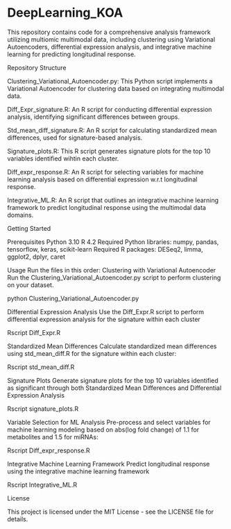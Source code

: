 # DeepLearning_KOA

This repository contains code for a comprehensive analysis framework utilizing multiomic multimodal data, including clustering using Variational Autoencoders, differential expression analysis, and integrative machine learning for predicting longitudinal response.

Repository Structure

Clustering_Variational_Autoencoder.py: This Python script implements a Variational Autoencoder for clustering data based on integrating multimodal data.

Diff_Expr_signature.R: An R script for conducting differential expression analysis, identifying significant differences between groups.

Std_mean_diff_signature.R: An R script for calculating standardized mean differences, used for signature-based analysis.

Signature_plots.R: This R script generates signature plots for the top 10 variables identified wihtin each cluster.

Diff_expr_response.R: An R script for selecting variables for machine learning analysis based on differential expression w.r.t longitudinal response.

Integrative_ML.R: An R script that outlines an integrative machine learning framework to predict longitudinal response using the multimodal data domains.

Getting Started

Prerequisites
Python 3.10
R 4.2
Required Python libraries: numpy, pandas, tensorflow, keras, scikit-learn
Required R packages: DESeq2, limma, ggplot2, dplyr, caret

Usage
Run the files in this order:
Clustering with Variational Autoencoder
Run the Clustering_Variational_Autoencoder.py script to perform clustering on your dataset.

python Clustering_Variational_Autoencoder.py

Differential Expression Analysis
Use the Diff_Expr.R script to perform differential expression analysis for the signature within each cluster

Rscript Diff_Expr.R

Standardized Mean Differences
Calculate standardized mean differences using std_mean_diff.R for the signature within each cluster:

Rscript std_mean_diff.R

Signature Plots
Generate signature plots for the top 10 variables identified as significant through both Standardized Mean Differences and Differential Expression Analysis

Rscript signature_plots.R

Variable Selection for ML Analysis
Pre-process and select variables for machine learning modeling based on abs(log fold change) of 1.1 for metabolites and 1.5 for miRNAs:

Rscript Diff_expr_response.R

Integrative Machine Learning Framework
Predict longitudinal response using the integrative machine learning framework 

Rscript Integrative_ML.R

License

This project is licensed under the MIT License - see the LICENSE file for details.
